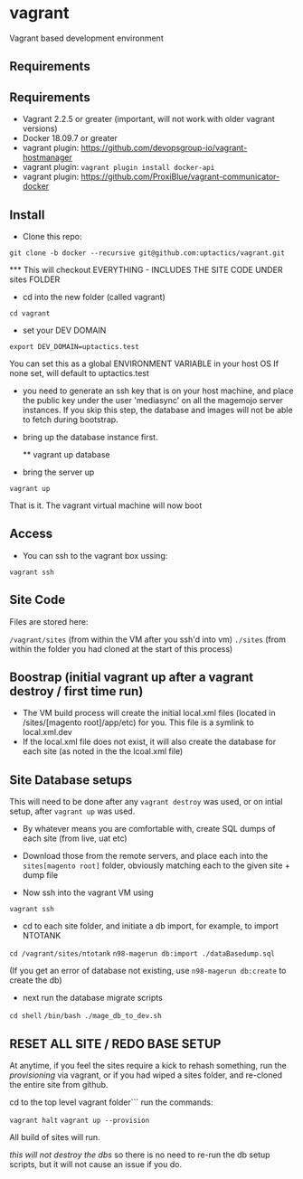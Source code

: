 # vagrant

Vagrant based development environment

## Requirements

## Requirements

* Vagrant 2.2.5 or greater (important, will not work with older vagrant versions)
* Docker 18.09.7 or greater
* vagrant plugin: https://github.com/devopsgroup-io/vagrant-hostmanager
* vagrant plugin: ```vagrant plugin install docker-api```
* vagrant plugin: https://github.com/ProxiBlue/vagrant-communicator-docker

## Install

* Clone this repo: 

```git clone -b docker --recursive git@github.com:uptactics/vagrant.git```

*** This will checkout EVERYTHING - INCLUDES THE SITE CODE UNDER sites FOLDER

* cd into the new folder (called vagrant) 

```cd vagrant```

* set your DEV DOMAIN

```export DEV_DOMAIN=uptactics.test```

You can set this as a global ENVIRONMENT VARIABLE in your host OS
If none set, will default to uptactics.test

* you need to generate an ssh key that is on your host machine, and place the public key under the user 'mediasync' on all the magemojo server instances.
If you skip this step, the database and images will not be able to fetch during bootstrap.

* bring up the database instance first.

    ** vagrant up database

* bring the server up 

```vagrant up```

That is it. The vagrant virtual machine will now boot

## Access

* You can ssh to the vagrant box ussing:

```vagrant ssh```

## Site Code

Files are stored here: 

```/vagrant/sites``` (from within the VM after you ssh'd into vm)
```./sites``` (from within the folder you had cloned at the start of this process)

## Boostrap (initial vagrant up after a vagrant destroy / first time run)

* The VM build process will create the initial local.xml files (located in /sites/[magento root]/app/etc) for you. 
  This file is a symlink to local.xml.dev
* If the local.xml file does not exist, it will also create the database for each site (as noted in the the lcoal.xml file) 

## Site Database setups

This will need to be done after any ```vagrant destroy``` was used, or on intial setup, after ```vagrant up``` was used. 

* By whatever means you are comfortable with, create SQL dumps of each site (from live, uat etc)
* Download those from the remote servers, and place each into the ```sites[magento root]``` folder, obviously matching each    to the given site + dump file

* Now ssh into the vagrant VM using 

```vagrant ssh```

* cd to each site folder, and initiate a db import, for example, to import NTOTANK

```cd /vagrant/sites/ntotank```
```n98-magerun db:import ./dataBasedump.sql```

(If you get an error of database not existing, use ```n98-magerun db:create``` to create the db)

* next run the database migrate scripts

```cd shell```
```/bin/bash ./mage_db_to_dev.sh```


## RESET ALL SITE / REDO BASE SETUP

At anytime, if you feel the sites require a kick to rehash something, run the *provisioning* via vagrant, or if you had wiped a sites folder, and re-cloned the entire site from github.

cd to the top level vagrant folder```
run the commands: 

```vagrant halt```
```vagrant up --provision```

All build of sites will run.

*this will not destroy the dbs* so there is no need to re-run the db setup scripts, but it will not cause an issue if you do.






